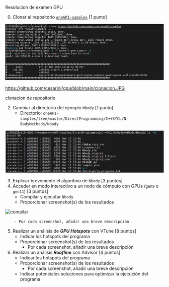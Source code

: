 
Resolucion de examen  GPU

0. Clonar el repositorio [`oneAPI-samples`](https://github.com/oneapi-src/oneAPI-samples) [1 punto]

![clonacion](https://github.com/cesarinj/gpu/blob/main/clonacion.JPG)

https://github.com/cesarinj/gpu/blob/main/clonacion.JPG

clonacion de repositorio



2. Cambiar al directorio del ejemplo `Nbody`  [1 punto]
    - Directorio: `oneAPI-samples/tree/master/DirectProgramming/C++SYCL/N-BodyMethods/Nbody`


![carpeta](https://github.com/cesarinj/gpu/blob/main/carpeta.JPG)



3. Explicar brevemente el algoritmo de `Nbody` [3 puntos]
4. Acceder en modo interactivo a un nodo de cómputo con GPUs (`gen9` o `gen11`) [3 puntos]
    - Compilar y ejecutar `Nbody`
    - Proporcionar screenshot(s) de los resultados

![compilar](https://github.com/cesarinj/gpu/blob/main/compilar.JPG)

        - Por cada screenshot, añadir una breve descripción
5. Realizar un análisis de _**GPU Hotspots**_ con VTune [8 puntos]
    - Indicar los hotspots del programa
    - Proporcionar screenshot(s) de los resultados
      - Por cada screenshot, añadir una breve descripción
6. Realizar un análisis _**Roofline**_ con Advisor [4 puntos]
    - Indicar los hotspots del programa
    - Proporcionar screenshot(s) de los resultados
      - Por cada screenshot, añadir una breve descripción
    - Indicar potenciales soluciones para optimizar la ejecución del programa

